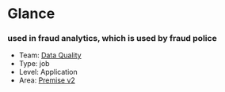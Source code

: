 # Glance
### used in fraud analytics, which is used by fraud police
* Team: [Data Quality](../teams/data-quality.md)
* Type: job
* Level: Application
* Area: [Premise v2](areas/v2.png)
